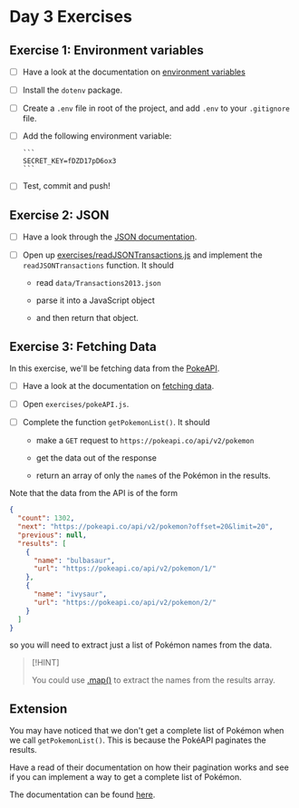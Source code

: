 # Day 3 Exercises

## Exercise 1: Environment variables

- [ ] Have a look at the documentation on
      [environment variables](https://tech-docs.corndel.com/js/environment-variables.html)

- [ ] Install the `dotenv` package.

- [ ] Create a `.env` file in root of the project, and add `.env` to your
      `.gitignore` file.

- [ ] Add the following environment variable:

      ```
      SECRET_KEY=fDZD17pD6ox3
      ```

- [ ] Test, commit and push!

## Exercise 2: JSON

- [ ] Have a look through the
      [JSON documentation](https://tech-docs.corndel.com/js/working-with-json.html).

- [ ] Open up
      [exercises/readJSONTransactions.js](/exercises/readJSONTransactions.js)
      and implement the `readJSONTransactions` function. It should

  - read `data/Transactions2013.json`

  - parse it into a JavaScript object

  - and then return that object.

## Exercise 3: Fetching Data

In this exercise, we'll be fetching data from the
[PokeAPI](https://pokeapi.co/docs/v2).

- [ ] Have a look at the documentation on
      [fetching data](https://tech-docs.corndel.com/js/fetching-data.html).

- [ ] Open `exercises/pokeAPI.js`.

- [ ] Complete the function `getPokemonList()`. It should

  - make a `GET` request to `https://pokeapi.co/api/v2/pokemon`

  - get the data out of the response

  - return an array of only the `name`s of the Pokémon in the results.

Note that the data from the API is of the form

```json
{
  "count": 1302,
  "next": "https://pokeapi.co/api/v2/pokemon?offset=20&limit=20",
  "previous": null,
  "results": [
    {
      "name": "bulbasaur",
      "url": "https://pokeapi.co/api/v2/pokemon/1/"
    },
    {
      "name": "ivysaur",
      "url": "https://pokeapi.co/api/v2/pokemon/2/"
    }
  ]
}
```

so you will need to extract just a list of Pokémon names from the data.

> [!HINT]
>
> You could use [.map()](https://tech-docs.corndel.com/js/array-map.html) to
> extract the names from the results array.

## Extension

You may have noticed that we don't get a complete list of Pokémon when we call
`getPokemonList()`. This is because the PokéAPI paginates the results.

Have a read of their documentation on how their pagination works and see if you
can implement a way to get a complete list of Pokémon.

The documentation can be found
[here](https://pokeapi.co/docs/v2#resource-listspagination-section).
